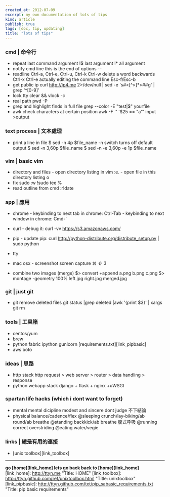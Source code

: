 ```yaml
---
created_at: 2012-07-09
excerpt: my own documentation of lots of tips
kind: article
publish: true
tags: [doc, tip, updating]
title: "lots of tips"
---
```


### __cmd | 命令行__
* repeat last command argument
        !$ last argument
        !* all argument
* notify cmd line this is the end of options
        --
* readline
        Ctrl-a, Ctrl-e, Ctrl-u, Ctrl-k
        Ctrl-w  delete a word backwards
        Ctrl-x Ctrl-e actually editing the command line
        Esc-f/Esc-b
* get public ip
        curl http://ip4.me 2>/dev/null | sed -e 's#<[^>]*>##g' | grep '^[0-9]'
* lock tty 
        clear && vlock -c 
* real path
        pwd -P
* grep and highlight finds in full file
        grep --color -E "test|$" yourfile
* awk check characters at certain position
        awk -F '' '$25 == "a"' input >output

 

### __text process | 文本處理__
* print a line in file
        $ sed -n 4p $file_name 
        -n switch turns off default output
        $ sed -n 3,60p $file_name
        $ sed -n -e 3,60p -e 1p $file_name


### __vim | basic vim__
* directory and files
        - open directory listing in vim
        :e.
        - open file in this directory listing
        o
* fix sudo
        :w !sudo tee %
* read outline from cmd
        :r!date

### __app | 應用__
* chrome
        - keybinding to next tab in chrome: Ctrl-Tab
        - keybinding to next window in chrome: Cmd-`
* curl
        - debug it: curl -vv https://s3.amazonaws.com/

* pip
        - update pip: curl http://python-distribute.org/distribute_setup.py | sudo python

* tty

* mac osx
        - screenshot screen capture ⌘ ⇧ 3

* combine two images (merge)
        $> convert +append a.png b.png c.png
        $> montage -geometry 100% left.jpg right.jpg merged.jpg
        
        

### __git | just git__
* git remove deleted files 
        git status |grep deleted |awk '{print $3}' | xargs git rm

### __tools | 工具箱__
* centos/yum
* brew
* python
        fabric
        ipython
        gunicorn
[requirements.txt][link_pipbasic]
* aws
        boto
        
        
### __ideas | 思路__
* http stack
        http request > web server > router > data handling > response
* python webapp stack
        django + flask + nginx +uWSGI
       

### __spartan life hacks__ (which i dont want to forget) 
* mental
        mental dicipline
        modest and sincere
        dont judge 不下結論
* physical
        balance/cadence/flex
        @sleeping crunch/lay-biking/ab round/ab breathe
        @standing backkick/ab breathe 腹式呼吸
        @running correct overstriding
        @eating water/vegie
        
        



### __links | 總是有用的連接__
* [unix toolbox][link_toolbox]


--- 

__go [home][link_home] lets go back back to [home][link_home]__
[link_home]: http://ttyn.me "Title: HOME"
[link_toolbox]: http://ttyn.github.com/ref/unixtoolbox.html "Title: unixtoolbox"
[link_pipbasic]: http://ttyn.github.com/txt/pip_sabasic_requirements.txt "Title: pip basic requirements"



